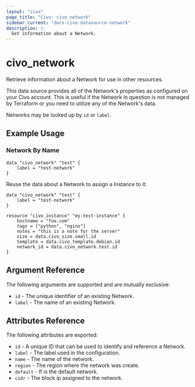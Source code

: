 ```yaml
---
layout: "civo"
page_title: "Civo: civo_network"
sidebar_current: "docs-civo-datasource-network"
description: |-
  Get information about a Network.
---
```


# civo_network

Retrieve information about a Network for use in other resources.

This data source provides all of the Network's properties as configured on your
Civo account. This is useful if the Network in question is not managed by
Terraform or you need to utilize any of the Network's data.

Networks may be looked up by `id` or `label`.

## Example Usage

### Network By Name

```hcl
data "civo_network" "test" {
    label = "test-network"
}
```

Reuse the data about a Network to assign a Instance to it:

```hcl
data "civo_network" "test" {
    label = "test-network"
}

resource "civo_instance" "my-test-instance" {
    hostname = "foo.com"
    tags = ["python", "nginx"]
    notes = "this is a note for the server"
    size = data.civo_size.small.id
    template = data.civo_template.debian.id
    network_id = data.civo_network.test.id
}
```

## Argument Reference

The following arguments are supported and are mutually exclusive:

* `id` - The unique identifier of an existing Network.
* `label` - The name of an existing Network.

## Attributes Reference

The following attributes are exported:

* `id` - A unique ID that can be used to identify and reference a Network.
* `label` - The label used in the configuration.
* `name` - The name of the network.
* `region` - The region where the network was create.
* `default` - If is the default network.
* `cidr` - The block ip assigned to the network.
